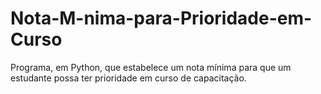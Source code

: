 # Nota-M-nima-para-Prioridade-em-Curso
Programa, em Python, que estabelece um nota mínima para que um estudante possa ter prioridade em curso de capacitação.
